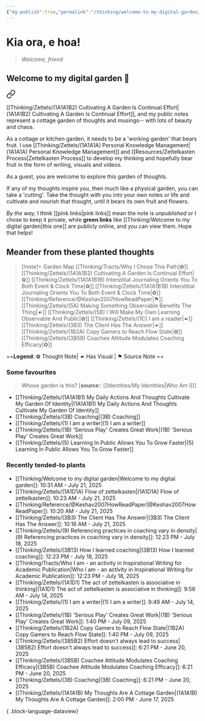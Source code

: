 ```yaml
---
{"dg-publish":true,"permalink":"/thinking/welcome-to-my-digital-garden/","tags":["gardenEntry"],"noteIcon":"","created":"2025-05-30T14:25","updated":"2025-07-21T10:29"}
---
```



# Kia ora, e hoa! 
> _Welcome, friend_

## Welcome to my digital garden 🌱

<div class="transclusion internal-embed is-loaded"><a class="markdown-embed-link" href="/thinking/zettels/1-a1-a1-b-my-thoughts-are-a-cottage-garden/" aria-label="Open link"><svg xmlns="http://www.w3.org/2000/svg" width="24" height="24" viewBox="0 0 24 24" fill="none" stroke="currentColor" stroke-width="2" stroke-linecap="round" stroke-linejoin="round" class="svg-icon lucide-link"><path d="M10 13a5 5 0 0 0 7.54.54l3-3a5 5 0 0 0-7.07-7.07l-1.72 1.71"></path><path d="M14 11a5 5 0 0 0-7.54-.54l-3 3a5 5 0 0 0 7.07 7.07l1.71-1.71"></path></svg></a><div class="markdown-embed">





[[Thinking/Zettels/(1A1A1B2) Cultivating A Garden Is Continual Effort\|(1A1A1B2) Cultivating A Garden Is Continual Effort]], and my public notes represent a cottage garden of thoughts and musings-- with lots of beauty and chaos. 

As a cottage or kitchen garden, it needs to be a 'working garden' that bears fruit. I use [[Thinking/Zettels/(1A1A1A) Personal Knowledge Management\|(1A1A1A) Personal Knowledge Management]] and [[Resources/Zettelkasten Process\|Zettelkasten Process]] to develop my thinking and hopefully bear fruit in the form of writing, visuals and videos. 

</div></div>


As a guest, you are welcome to explore this garden of thoughts. 

If any of my thoughts inspire you, then much like a physical garden, you can take a 'cutting'. Take the thought with you into your own notes or life and cultivate and nourish that thought, until it bears its own fruit and flowers. 

_By the way,_ I think [[pink links\|pink links]] mean the note is _unpublished_ or I chose to keep it private, while **green links** like [[Thinking/Welcome to my digital garden\|this one]] are publicly online, and you can view them. Hope that helps!

## Meander from these planted thoughts

> [!note]+ Garden Map
> [[Thinking/Tracts/Why I Chose This Path\|✿]] [[Thinking/Zettels/(1A1A1B2) Cultivating A Garden Is Continual Effort\|✿]] [[Thinking/Zettels/(1A1A1B1B) Interstitial Journaling Orients You To Both Event & Clock Time\|✿]] [[Thinking/Zettels/(1A1A1B1B) Interstitial Journaling Orients You To Both Event & Clock Time\|✿]] [[Thinking/Reference/@Keshav2007HowReadPaper\|⚑]] [[Thinking/Zettels/(5A) Making Something Observable Benefits The Thing\|☙]] [[Thinking/Zettels/(5B) I Will Make My Own Learning Observable And Public\|✿]] [[Thinking/Zettels/(1C) I am a reader\|☙]] [[Thinking/Zettels/(3B3) The Client Has The Answer\|☙]] [[Thinking/Zettels/(1B2A) Copy Gamers to Reach Flow State\|✿]] [[Thinking/Zettels/(3B5B) Coachee Attitude Modulates Coaching Efficacy\|✿]]
> 

==**Legend**: ✿ Thought Note| ☙ Has Visual | ⚑ Source Note ==



### Some favourites 

> Whose garden is this? [**source**:: [[Identities/My Identities\|Who Am I]]] 

- [[Thinking/Zettels/(1A1A1B1) My Daily Actions And Thoughts Cultivate My Garden Of Identity\|(1A1A1B1) My Daily Actions And Thoughts Cultivate My Garden Of Identity]]
- [[Thinking/Zettels/(3B) Coaching\|(3B) Coaching]]
- [[Thinking/Zettels/(1) I am a writer\|(1) I am a writer]]
- [[Thinking/Zettels/(1B) 'Serious Play' Creates Great Work\|(1B) 'Serious Play' Creates Great Work]]
- [[Thinking/Zettels/(5) Learning In Public Allows You To Grow Faster\|(5) Learning In Public Allows You To Grow Faster]]

### Recently tended-to plants

- [[Thinking/Welcome to my digital garden\|Welcome to my digital garden]]: 10:31 AM - July 21, 2025
- [[Thinking/Zettels/(1A1D1A) Flow of zettelkasten\|(1A1D1A) Flow of zettelkasten]]: 10:23 AM - July 21, 2025
- [[Thinking/Reference/@Keshav2007HowReadPaper\|@Keshav2007HowReadPaper]]: 10:20 AM - July 21, 2025
- [[Thinking/Zettels/(3B3) The Client Has The Answer\|(3B3) The Client Has The Answer]]: 10:16 AM - July 21, 2025
- [[Thinking/Zettels/(9) Referencing practices in coaching vary in density\|(9) Referencing practices in coaching vary in density]]: 12:23 PM - July 18, 2025
- [[Thinking/Zettels/(3B13) How I learned coaching\|(3B13) How I learned coaching]]: 12:23 PM - July 18, 2025
- [[Thinking/Tracts/Who I am - an activity in Inspirational Writing for Academic Publication\|Who I am - an activity in Inspirational Writing for Academic Publication]]: 12:23 PM - July 18, 2025
- [[Thinking/Zettels/(1A1D1) The act of zettelkasten is associative in thinking\|(1A1D1) The act of zettelkasten is associative in thinking]]: 9:56 AM - July 14, 2025
- [[Thinking/Zettels/(1) I am a writer\|(1) I am a writer]]: 9:49 AM - July 14, 2025
- [[Thinking/Zettels/(1B) 'Serious Play' Creates Great Work\|(1B) 'Serious Play' Creates Great Work]]: 1:40 PM - July 09, 2025
- [[Thinking/Zettels/(1B2A) Copy Gamers to Reach Flow State\|(1B2A) Copy Gamers to Reach Flow State]]: 1:40 PM - July 09, 2025
- [[Thinking/Zettels/(3B5B2) Effort doesn't always lead to success\|(3B5B2) Effort doesn't always lead to success]]: 6:21 PM - June 20, 2025
- [[Thinking/Zettels/(3B5B) Coachee Attitude Modulates Coaching Efficacy\|(3B5B) Coachee Attitude Modulates Coaching Efficacy]]: 6:21 PM - June 20, 2025
- [[Thinking/Zettels/(3B) Coaching\|(3B) Coaching]]: 6:21 PM - June 20, 2025
- [[Thinking/Zettels/(1A1A1B) My Thoughts Are A Cottage Garden\|(1A1A1B) My Thoughts Are A Cottage Garden]]: 2:00 PM - June 17, 2025

{ .block-language-dataview}

